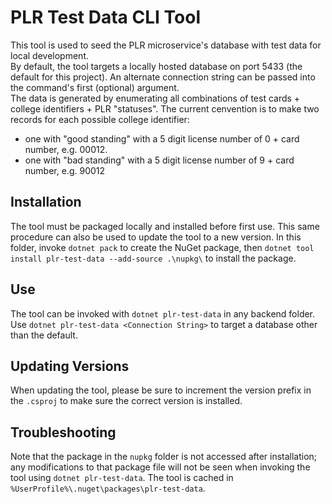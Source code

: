 # PLR Test Data CLI Tool

This tool is used to seed the PLR microservice's database with test data for local development.<br>
By default, the tool targets a locally hosted database on port 5433 (the default for this project). An alternate connection string can be passed into the command's first (optional) argument.<br>
The data is generated by enumerating all combinations of test cards + college identifiers + PLR "statuses". The current cenvention is to make two records for each possible college identifier:
- one with "good standing" with a 5 digit license number of 0 + card number, e.g. 00012.
- one with "bad standing" with a 5 digit license number of 9 + card number, e.g. 90012

## Installation
The tool must be packaged locally and installed before first use. This same procedure can also be used to update the tool to a new version.
In this folder, invoke `dotnet pack` to create the NuGet package, then `dotnet tool install plr-test-data --add-source .\nupkg\` to install the package.

## Use
The tool can be invoked with `dotnet plr-test-data` in any backend folder. Use `dotnet plr-test-data <Connection String>` to target a database other than the default.

## Updating Versions
When updating the tool, please be sure to increment the version prefix in the `.csproj` to make sure the correct version is installed.

## Troubleshooting
Note that the package in the `nupkg` folder is not accessed after installation; any modifications to that package file will not be seen when invoking the tool using `dotnet plr-test-data`.
The tool is cached in `%UserProfile%\.nuget\packages\plr-test-data`.
